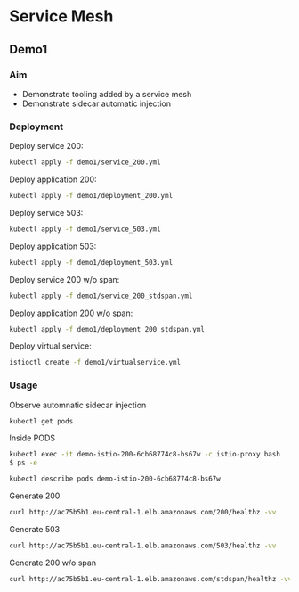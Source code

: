 # Service Mesh

## Demo1

### Aim

- Demonstrate tooling added by a service mesh
- Demonstrate sidecar automatic injection

### Deployment

Deploy service 200:

```sh
kubectl apply -f demo1/service_200.yml
```

Deploy application 200:

```sh
kubectl apply -f demo1/deployment_200.yml
```

Deploy service 503:

```sh
kubectl apply -f demo1/service_503.yml
```

Deploy application 503:

```sh
kubectl apply -f demo1/deployment_503.yml
```

Deploy service 200 w/o span:

```sh
kubectl apply -f demo1/service_200_stdspan.yml
```

Deploy application 200 w/o span:

```sh
kubectl apply -f demo1/deployment_200_stdspan.yml
```

Deploy virtual service:

```sh
istioctl create -f demo1/virtualservice.yml
```

### Usage

Observe automnatic sidecar injection

```sh
kubectl get pods
```

Inside PODS

```sh
kubectl exec -it demo-istio-200-6cb68774c8-bs67w -c istio-proxy bash
$ ps -e
```

```sh
kubectl describe pods demo-istio-200-6cb68774c8-bs67w
```

Generate 200

```sh
curl http://ac75b5b1.eu-central-1.elb.amazonaws.com/200/healthz -vv
```

Generate 503

```sh
curl http://ac75b5b1.eu-central-1.elb.amazonaws.com/503/healthz -vv
```

Generate 200 w/o span

```sh
curl http://ac75b5b1.eu-central-1.elb.amazonaws.com/stdspan/healthz -vv
```

